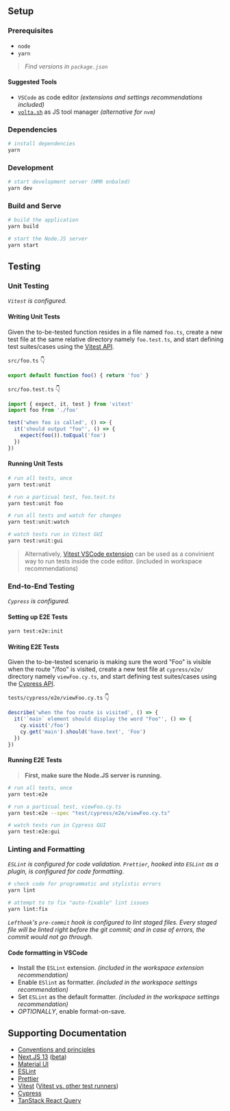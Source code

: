 ## Setup

### Prerequisites
- `node`
- `yarn`

> _Find versions in `package.json`_
#### Suggested Tools
- `VSCode` as code editor _(extensions and settings recommendations included)_
- [`volta.sh`](https://volta.sh) as JS tool manager _(alternative for `nvm`)_

### Dependencies
```bash
# install dependencies
yarn
```

### Development
```bash
# start development server (HMR enbaled)
yarn dev
```

### Build and Serve
```bash
# build the application
yarn build

# start the Node.JS server
yarn start
```

## Testing
### Unit Testing
_`Vitest` is configured._
#### Writing Unit Tests
Given the to-be-tested function resides in a file named `foo.ts`, create a new test file at the same relative directory namely `foo.test.ts`, and start defining test suites/cases using the [Vitest API](https://vitest.dev/api/).

`src/foo.ts` 👇
```ts
export default function foo() { return 'foo' }
```
`src/foo.test.ts` 👇
```ts
import { expect, it, test } from 'vitest'
import foo from './foo'

test('when foo is called', () => {
  it('should output "foo"', () => {
    expect(foo()).toEqual('foo')
  })
})
```

#### Running Unit Tests
```bash
# run all tests, once
yarn test:unit

# run a particual test, foo.test.ts
yarn test:unit foo

# run all tests and watch for changes
yarn test:unit:watch

# watch tests run in Vitest GUI
yarn test:unit:gui
```
> Alternatively, [Vitest VSCode extension](https://marketplace.visualstudio.com/items?itemName=ZixuanChen.vitest-explorer) can be used as a convinient way to run tests inside the code editor. (included in workspace recommendations)

### End-to-End Testing
_`Cypress` is configured._

#### Setting up E2E Tests
```bash
yarn test:e2e:init
```

#### Writing E2E Tests
Given the to-be-tested scenario is making sure the word "Foo" is visible when the route "/foo" is visited, create a new test file at `cypress/e2e/` directory namely `viewFoo.cy.ts`, and start defining test suites/cases using the [Cypress API](https://docs.cypress.io/guides/end-to-end-testing/writing-your-first-end-to-end-test).

`tests/cypress/e2e/viewFoo.cy.ts` 👇

```ts
describe('when the foo route is visited', () => {
  it('`main` element should display the word "Foo"', () => {
    cy.visit('/foo')
    cy.get('main').should('have.text', 'Foo')
  })
})

```

#### Running E2E Tests
> **First, make sure the Node.JS server is running.**
```bash
# run all tests, once
yarn test:e2e

# run a particual test, viewFoo.cy.ts
yarn test:e2e --spec "test/cypress/e2e/viewFoo.cy.ts"

# watch tests run in Cypress GUI
yarn test:e2e:gui
```

### Linting and Formatting
_`ESLint` is configured for code validation. `Prettier`, hooked into `ESLint` as a plugin, is configured for code formatting._

```bash
# check code for programmatic and stylistic errors
yarn lint

# attempt to to fix "auto-fixable" lint issues
yarn lint:fix
```
_`Lefthook`'s `pre-commit` hook is configured to lint staged files. Every staged file will be linted right before the git commit; and in case of errors, the commit would not go through._

#### Code formatting in VSCode
- Install the `ESLint` extension. _(included in the workspace extension recommendation)_
- Enable `ESlint` as formatter. _(included in the workspace settings recommendation)_
- Set `ESLint` as the default formatter. _(included in the workspace settings recommendation)_
- _OPTIONALLY_, enable format-on-save.

## Supporting Documentation
- [Conventions and principles](https://github.com/lux-group/www-le-customer/blob/master/docs/index.md)
- [Next.JS 13](https://nextjs.org/docs/getting-started) ([beta](https://beta.nextjs.org/docs))
- [Material UI](https://mui.com/material-ui/getting-started/overview/)
- [ESLint](https://eslint.org/docs/latest/use/getting-started)
- [Prettier](https://prettier.io/docs/en/index.html)
- [Vitest](https://vitest.dev) ([Vitest vs. other test runners](https://vitest.dev/guide/comparisons.html))
- [Cypress](https://docs.cypress.io/guides/end-to-end-testing/writing-your-first-end-to-end-test)
- [TanStack React Query](https://react-query-v3.tanstack.com/guides/queries)
